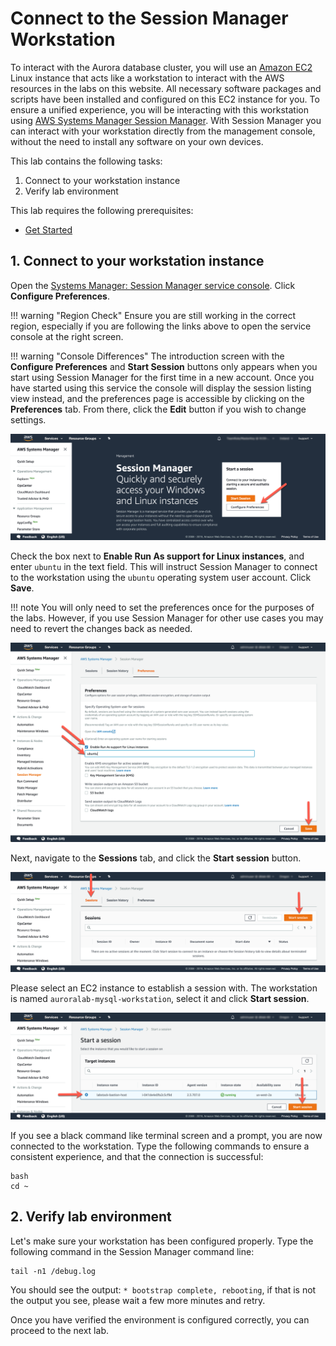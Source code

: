 # Connect to the Session Manager Workstation

To interact with the Aurora database cluster, you will use an <a href="https://aws.amazon.com/ec2/" target="_blank">Amazon EC2</a> Linux instance that acts like a workstation to interact with the AWS resources in the labs on this website. All necessary software packages and scripts have been installed and configured on this EC2 instance for you. To ensure a unified experience, you will be interacting with this workstation using <a href="https://docs.aws.amazon.com/systems-manager/latest/userguide/session-manager.html" target="_blank">AWS Systems Manager Session Manager</a>. With Session Manager you can interact with your workstation directly from the management console, without the need to install any software on your own devices.

This lab contains the following tasks:

1. Connect to your workstation instance
2. Verify lab environment

This lab requires the following prerequisites:

* [Get Started](/prereqs/environment/)


## 1. Connect to your workstation instance

Open the <a href="https://us-west-2.console.aws.amazon.com/systems-manager/session-manager?region=us-west-2" target="_blank">Systems Manager: Session Manager service console</a>. Click **Configure Preferences**.

!!! warning "Region Check"
    Ensure you are still working in the correct region, especially if you are following the links above to open the service console at the right screen.

!!! warning "Console Differences"
    The introduction screen with the **Configure Preferences** and **Start Session** buttons only appears when you start using Session Manager for the first time in a new account. Once you have started using this service the console will display the session listing view instead, and the preferences page is accessible by clicking on the **Preferences** tab. From there, click the **Edit** button if you wish to change settings.

<span class="image">![Session Manager](1-session-manager.png?raw=true)</span>

Check the box next to **Enable Run As support for Linux instances**, and enter `ubuntu` in the text field. This will instruct Session Manager to connect to the workstation using the `ubuntu` operating system user account. Click **Save**.

!!! note
    You will only need to set the preferences once for the purposes of the labs. However, if you use Session Manager for other use cases you may need to revert the changes back as needed.

<span class="image">![Session Preferences](1-session-prefs.png?raw=true)</span>

Next, navigate to the **Sessions** tab, and click the **Start session** button.

<span class="image">![Start Session](1-start-session.png?raw=true)</span>

Please select an EC2 instance to establish a session with. The workstation is named `auroralab-mysql-workstation`, select it and click **Start session**.

<span class="image">![Conenct Instance](1-connect-session.png?raw=true)</span>

If you see a black command like terminal screen and a prompt, you are now connected to the workstation. Type the following commands to ensure a consistent experience, and that the connection is successful:

```shell
bash
cd ~
```

## 2. Verify lab environment

Let's make sure your workstation has been configured properly. Type the following command in the Session Manager command line:

```shell
tail -n1 /debug.log
```

You should see the output: `* bootstrap complete, rebooting`, if that is not the output you see, please wait a few more minutes and retry.

Once you have verified the environment is configured correctly, you can proceed to the next lab.
